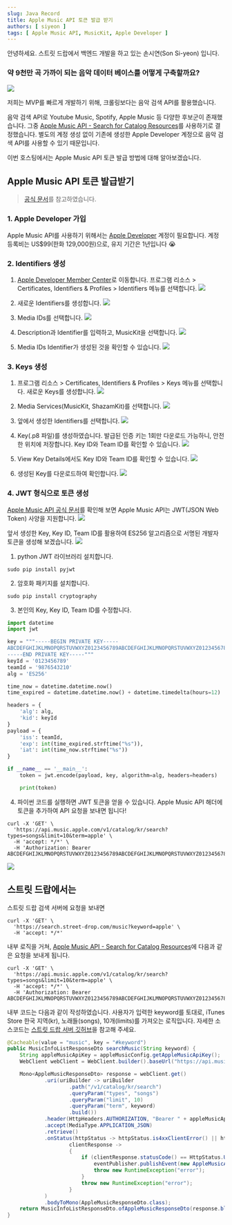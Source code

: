 ```yaml
---
slug: Java Record
title: Apple Music API 토큰 발급 받기
authors: [ siyeon ]
tags: [ Apple Music API, MusicKit, Apple Developer ]
---
```


안녕하세요. 스트릿 드랍에서 백엔드 개발을 하고 있는 손시연(Son Si-yeon) 입니다.

### 약 9천만 곡 가까이 되는 음악 데이터 베이스를 어떻게 구축할까요?
![](./2023-09-12-apple-music-api-token/search.png)

저희는 MVP를 빠르게 개발하기 위해, 크롤링보다는 음악 검색 API를 활용했습니다.

음악 검색 API로 Youtube Music, Spotify, Apple Music 등 다양한 후보군이 존재했습니다. 
그중 [Apple Music API - Search for Catalog Resources](https://developer.apple.com/documentation/applemusicapi/search_for_catalog_resources)를 사용하기로 결정했습니다.
별도의 계정 생성 없이 기존에 생성한 Apple Developer 계정으로 음악 검색 API를 사용할 수 있기 때문입니다.

이번 호스팅에서는 Apple Music API 토큰 발급 방법에 대해 알아보겠습니다.

## Apple Music API 토큰 발급받기
> [공식 문서](https://developer.apple.com/documentation/applemusicapi/generating_developer_tokens)를 참고하였습니다.

### 1. Apple Developer 가입
Apple Music API를 사용하기 위해서는 [Apple Developer](https://developer.apple.com) 계정이 필요합니다. 계정 등록비는 US$99(한화 129,000원)으로, 유지 기간은 1년입니다 😭

### 2. Identifiers 생성
1) [Apple Developer Member Center](https://developer.apple.com/account)로 이동합니다. 프로그램 리소스 > Certificates, Identifiers & Profiles > Identifiers 메뉴를 선택합니다.
![](./2023-09-12-apple-music-api-token/identifiers-1.png)

2) 새로운 Identifiers를 생성합니다.
![](./2023-09-12-apple-music-api-token/identifiers-2.png)

3) Media IDs를 선택합니다.
![](./2023-09-12-apple-music-api-token/identifiers-3.png)

4) Description과 Identifier를 입력하고, MusicKit을 선택합니다.
![](./2023-09-12-apple-music-api-token/identifiers-4.png)

5) Media IDs Identifier가 생성된 것을 확인할 수 있습니다.
![](./2023-09-12-apple-music-api-token/identifiers-5.png)


### 3. Keys 생성
1) 프로그램 리소스 > Certificates, Identifiers & Profiles > Keys 메뉴를 선택합니다. 새로운 Keys를 생성합니다.
![](./2023-09-12-apple-music-api-token/keys-1.png)

2) Media Services(MusicKit, ShazamKit)를 선택합니다.
![](./2023-09-12-apple-music-api-token/keys-2.png)

3) 앞에서 생성한 Identifiers를 선택합니다.
![](./2023-09-12-apple-music-api-token/keys-3.png)

4) Key(.p8 파일)를 생성하였습니다. 발급된 인증 키는 1회만 다운로드 가능하니, 안전한 위치에 저장합니다. Key ID와 Team ID를 확인할 수 있습니다.
![](./2023-09-12-apple-music-api-token/keys-4.png)

5) View Key Details에서도 Key ID와 Team ID를 확인할 수 있습니다.
![](./2023-09-12-apple-music-api-token/keys-5.png)

6) 생성된 Key를 다운로드하여 확인합니다.
![](./2023-09-12-apple-music-api-token/keys-6.png)


### 4. JWT 형식으로 토큰 생성
[Apple Music API 공식 문서](https://developer.apple.com/documentation/applemusicapi/generating_developer_tokens#3001626)를 확인해 보면 Apple Music API는 JWT(JSON Web Token) 사양을 지원합니다.
![](./2023-09-12-apple-music-api-token/jwt-1.png)

앞서 생성한 Key, Key ID, Team ID를 활용하여 ES256 알고리즘으로 서명된 개발자 토큰을 생성해 보겠습니다.
![](./2023-09-12-apple-music-api-token/jwt-2.png)

1) python JWT 라이브러리 설치합니다.
```shell
sudo pip install pyjwt
```

2) 암호화 패키지를 설치합니다.
```shell
sudo pip install cryptography
```

3) 본인의 Key, Key ID, Team ID를 수정합니다.
```python
import datetime
import jwt

key = """-----BEGIN PRIVATE KEY-----
ABCDEFGHIJKLMNOPQRSTUVWXYZ0123456789ABCDEFGHIJKLMNOPQRSTUVWXYZ0123456789ABCDEFGHIJKLMNOPQRSTUVWXYZ0123456789ABCDEFGHIJKLMNOPQRSTUVWXYZ0123456789ABCDEFGHIJKLMNOPQRSTUVWXYZ0123456789ABCDEFGHIJKLMNOPQRSTUVWXYZ0123  
-----END PRIVATE KEY-----"""
keyId = '0123456789'
teamId = '9876543210'
alg = 'ES256'

time_now = datetime.datetime.now()
time_expired = datetime.datetime.now() + datetime.timedelta(hours=12)

headers = {
	'alg': alg,
	'kid': keyId
}
payload = {
	'iss': teamId,
	'exp': int(time_expired.strftime("%s")),
	'iat': int(time_now.strftime("%s"))
}

if __name__ == '__main__':
	token = jwt.encode(payload, key, algorithm=alg, headers=headers)

	print(token)
```

4) 파이썬 코드를 실행하면 JWT 토큰을 얻을 수 있습니다.
Apple Music API 해더에 토큰을 추가하여 API 요청을 보내면 됩니다!

```
curl -X 'GET' \
  'https://api.music.apple.com/v1/catalog/kr/search?types=songs&limit=10&term=apple' \
  -H 'accept: */*' \
  -H 'Authorization: Bearer ABCDEFGHIJKLMNOPQRSTUVWXYZ0123456789ABCDEFGHIJKLMNOPQRSTUVWXYZ0123456789ABCDEFGHIJKLMNOPQRSTUVWXYZ0123456789ABCDEFGHIJKLMNOPQRSTUVWXYZ0123456789ABCDEFGHIJKLMNOPQRSTUVWXYZ0123456789ABCDEFGHIJKLMNOPQRSTUVWXYZ0123'
```
![](./2023-09-12-apple-music-api-token/jwt-3.png)

## 스트릿 드랍에서는
스트릿 드랍 검색 서버에 요청을 보내면

```
curl -X 'GET' \
  'https://search.street-drop.com/music?keyword=apple' \
  -H 'accept: */*'
```

내부 로직을 거쳐, [Apple Music API - Search for Catalog Resources](https://developer.apple.com/documentation/applemusicapi/search_for_catalog_resources)에 다음과 같은 요청을 보내게 됩니다.

```
curl -X 'GET' \
  'https://api.music.apple.com/v1/catalog/kr/search?types=songs&limit=10&term=apple' \
  -H 'accept: */*' \
  -H 'Authorization: Bearer ABCDEFGHIJKLMNOPQRSTUVWXYZ0123456789ABCDEFGHIJKLMNOPQRSTUVWXYZ0123456789ABCDEFGHIJKLMNOPQRSTUVWXYZ0123456789ABCDEFGHIJKLMNOPQRSTUVWXYZ0123456789ABCDEFGHIJKLMNOPQRSTUVWXYZ0123456789ABCDEFGHIJKLMNOPQRSTUVWXYZ0123'
```

내부 코드는 다음과 같이 작성하였습니다. 사용자가 입력한 keyword를 토대로, iTunes Store 한국 지역(kr), 노래들(songs), 10개(limits)를 가져오는 로직입니다. 자세한 소스코드는 [스트릿 드랍 서버 깃허브](https://github.com/depromeet/street-drop-server/tree/dev/backend/streetdrop-search)을 참고해 주세요.

```java
@Cacheable(value = "music", key = "#keyword")
public MusicInfoListResponseDto searchMusic(String keyword) {
    String appleMusicApiKey = appleMusicConfig.getAppleMusicApiKey();
    WebClient webClient = WebClient.builder().baseUrl("https://api.music.apple.com").build();

    Mono<AppleMusicResponseDto> response = webClient.get()
            .uri(uriBuilder -> uriBuilder
                    .path("/v1/catalog/kr/search")
                    .queryParam("types", "songs")
                    .queryParam("limit", 10)
                    .queryParam("term", keyword)
                    .build())
            .header(HttpHeaders.AUTHORIZATION, "Bearer " + appleMusicApiKey)
            .accept(MediaType.APPLICATION_JSON)
            .retrieve()
            .onStatus(httpStatus -> httpStatus.is4xxClientError() || httpStatus.is5xxServerError(),
                    clientResponse ->
                    {
                        if (clientResponse.statusCode() == HttpStatus.UNAUTHORIZED) {
                            eventPublisher.publishEvent(new AppleMusicApiKeyRefreshEvent());
                            throw new RuntimeException("error");
                        }
                        throw new RuntimeException("error");
                    }
            )
            .bodyToMono(AppleMusicResponseDto.class);
    return MusicInfoListResponseDto.ofAppleMusicResponseDto(response.block());
}
```